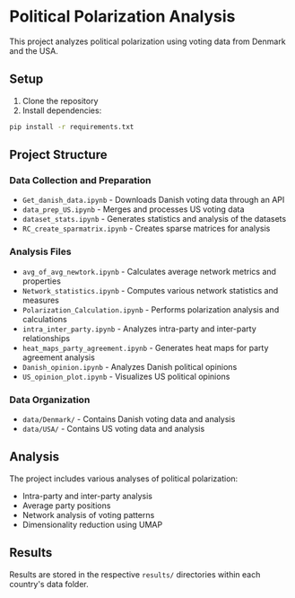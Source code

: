 # Political Polarization Analysis

This project analyzes political polarization using voting data from Denmark and the USA.

## Setup

1. Clone the repository
2. Install dependencies:
```bash
pip install -r requirements.txt
```

## Project Structure

### Data Collection and Preparation
- `Get_danish_data.ipynb` - Downloads Danish voting data through an API
- `data_prep_US.ipynb` - Merges and processes US voting data
- `dataset_stats.ipynb` - Generates statistics and analysis of the datasets
- `RC_create_sparmatrix.ipynb` - Creates sparse matrices for analysis

### Analysis Files
- `avg_of_avg_newtork.ipynb` - Calculates average network metrics and properties
- `Network_statistics.ipynb` - Computes various network statistics and measures
- `Polarization_Calculation.ipynb` - Performs polarization analysis and calculations
- `intra_inter_party.ipynb` - Analyzes intra-party and inter-party relationships
- `heat_maps_party_agreement.ipynb` - Generates heat maps for party agreement analysis
- `Danish_opinion.ipynb` - Analyzes Danish political opinions
- `US_opinion_plot.ipynb` - Visualizes US political opinions

### Data Organization
- `data/Denmark/` - Contains Danish voting data and analysis
- `data/USA/` - Contains US voting data and analysis

## Analysis

The project includes various analyses of political polarization:
- Intra-party and inter-party analysis
- Average party positions
- Network analysis of voting patterns
- Dimensionality reduction using UMAP

## Results

Results are stored in the respective `results/` directories within each country's data folder.  